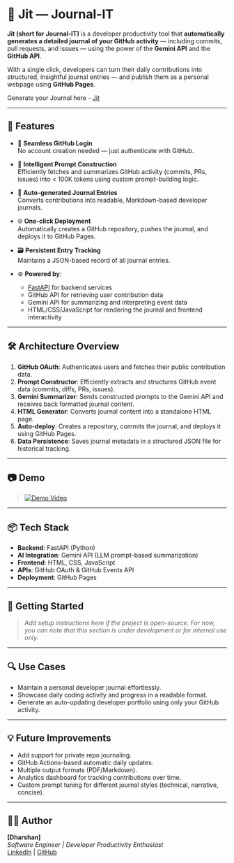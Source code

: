 # 📘 Jit — Journal-IT

**Jit (short for Journal-IT)** is a developer productivity tool that **automatically generates a detailed journal of your GitHub activity** — including commits, pull requests, and issues — using the power of the **Gemini API** and the **GitHub API**.

With a single click, developers can turn their daily contributions into structured, insightful journal entries — and publish them as a personal webpage using **GitHub Pages**.

Generate your Journal here - [Jit](https://j-it.netlify.app/)

---

## 🚀 Features

- 🔐 **Seamless GitHub Login**  
  No account creation needed — just authenticate with GitHub.

- 🧠 **Intelligent Prompt Construction**  
  Efficiently fetches and summarizes GitHub activity (commits, PRs, issues) into < 100K tokens using custom prompt-building logic.

- 📄 **Auto-generated Journal Entries**  
  Converts contributions into readable, Markdown-based developer journals.

- 🌐 **One-click Deployment**  
  Automatically creates a GitHub repository, pushes the journal, and deploys it to GitHub Pages.

- 🗃️ **Persistent Entry Tracking**  
  Maintains a JSON-based record of all journal entries.

- ⚙️ **Powered by**:
  - [FastAPI](https://fastapi.tiangolo.com/) for backend services
  - GitHub API for retrieving user contribution data
  - Gemini API for summarizing and interpreting event data
  - HTML/CSS/JavaScript for rendering the journal and frontend interactivity

---

## 🛠️ Architecture Overview

1. **GitHub OAuth**: Authenticates users and fetches their public contribution data.
2. **Prompt Constructor**: Efficiently extracts and structures GitHub event data (commits, diffs, PRs, issues).
3. **Gemini Summarizer**: Sends constructed prompts to the Gemini API and receives back formatted journal content.
4. **HTML Generator**: Converts journal content into a standalone HTML page.
5. **Auto-deploy**: Creates a repository, commits the journal, and deploys it using GitHub Pages.
6. **Data Persistence**: Saves journal metadata in a structured JSON file for historical tracking.

---

## 📷 Demo

> [![Demo Video](https://img.youtube.com/vi/TrdMeH92pwI/0.jpg)](https://www.youtube.com/watch?v=TrdMeH92pwI)

---

## 📦 Tech Stack

- **Backend**: FastAPI (Python)
- **AI Integration**: Gemini API (LLM prompt-based summarization)
- **Frontend**: HTML, CSS, JavaScript
- **APIs**: GitHub OAuth & GitHub Events API
- **Deployment**: GitHub Pages

---

## 🧪 Getting Started

> _Add setup instructions here if the project is open-source. For now, you can note that this section is under development or for internal use only._

---

## 🔍 Use Cases

- Maintain a personal developer journal effortlessly.
- Showcase daily coding activity and progress in a readable format.
- Generate an auto-updating developer portfolio using only your GitHub activity.

---

## 💡 Future Improvements

- Add support for private repo journaling.
- GitHub Actions-based automatic daily updates.
- Multiple output formats (PDF/Markdown).
- Analytics dashboard for tracking contributions over time.
- Custom prompt tuning for different journal styles (technical, narrative, concise).

---

## 👨‍💻 Author

**[Dharshan]**  
_Software Engineer | Developer Productivity Enthusiast_  
[LinkedIn](#) | [GitHub](#)
